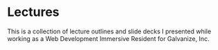 # Lectures

This is a collection of lecture outlines and slide decks I presented while working as a Web Development Immersive Resident for Galvanize, Inc.
